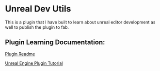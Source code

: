 # Unreal Dev Utils
This is a plugin that I have built to learn about unreal editor development as well to publish the plugin to fab.

## Plugin Learning Documentation:
[Plugin Readme](Plugins/DevUtils/README.md)

[Unreal Engine Plugin Tutorial](Plugins/DevUtils/Documentation/UnrealEnginePluginTutorial.md)